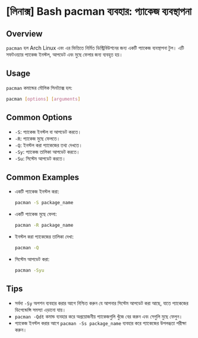 # [লিনাক্স] Bash pacman ব্যবহার: প্যাকেজ ব্যবস্থাপনা

## Overview
`pacman` হল Arch Linux এবং এর ভিত্তিতে নির্মিত ডিস্ট্রিবিউশনের জন্য একটি প্যাকেজ ব্যবস্থাপনা টুল। এটি সফটওয়্যার প্যাকেজ ইনস্টল, আপডেট এবং মুছে ফেলার জন্য ব্যবহৃত হয়।

## Usage
`pacman` কমান্ডের মৌলিক সিনট্যাক্স হল:

```bash
pacman [options] [arguments]
```

## Common Options
- `-S`: প্যাকেজ ইনস্টল বা আপডেট করতে।
- `-R`: প্যাকেজ মুছে ফেলতে।
- `-Q`: ইনস্টল করা প্যাকেজের তথ্য দেখতে।
- `-Sy`: প্যাকেজ তালিকা আপডেট করতে।
- `-Su`: সিস্টেম আপডেট করতে।

## Common Examples
- একটি প্যাকেজ ইনস্টল করা:
  ```bash
  pacman -S package_name
  ```

- একটি প্যাকেজ মুছে ফেলা:
  ```bash
  pacman -R package_name
  ```

- ইনস্টল করা প্যাকেজের তালিকা দেখা:
  ```bash
  pacman -Q
  ```

- সিস্টেম আপডেট করা:
  ```bash
  pacman -Syu
  ```

## Tips
- সর্বদা `-Sy` অপশন ব্যবহার করার আগে নিশ্চিত করুন যে আপনার সিস্টেম আপডেট করা আছে, যাতে প্যাকেজের ডিপেন্ডেন্সি সমস্যা এড়ানো যায়।
- `pacman -Qdt` কমান্ড ব্যবহার করে অপ্রয়োজনীয় প্যাকেজগুলি খুঁজে বের করুন এবং সেগুলি মুছে ফেলুন।
- প্যাকেজ ইনস্টল করার আগে `pacman -Ss package_name` ব্যবহার করে প্যাকেজের উপলব্ধতা পরীক্ষা করুন।